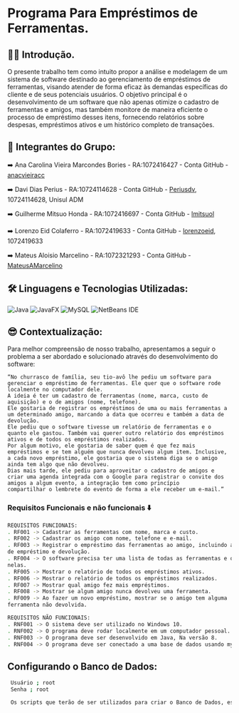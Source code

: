 # Programa Para Empréstimos de Ferramentas.

## 😶‍🌫️ Introdução.
O presente trabalho tem como intuito propor a análise e modelagem de um sistema de software destinado ao gerenciamento de empréstimos de ferramentas, 
visando atender de forma eficaz às demandas específicas do cliente e de seus potenciais usuários. O objetivo principal é o desenvolvimento de um software que não apenas otimize o
cadastro de ferramentas e amigos, mas também monitore de maneira eficiente o processo de empréstimo desses itens, fornecendo relatórios sobre despesas, empréstimos ativos e um histórico completo de transações.

## 🧠 Integrantes do Grupo:

➡️ Ana Carolina Vieira Marcondes Bories - RA:1072416427 - Conta GitHub - [anacvieiracc](https://github.com/anacvieiracc)

➡️ Davi Dias Perius - RA:10724114628 - Conta GitHub - [Periusdv](https://github.com/Periusdv), 10724114628, Unisul ADM

➡️ Guilherme Mitsuo Honda - RA:1072416697 - Conta GitHub - [lmitsuol](https://github.com/lmitsuol)

➡️ Lorenzo Eid Colaferro - RA:1072419633 - Conta GitHub - [lorenzoeid](https://github.com/lorenzoeid), 1072419633

➡️ Mateus Aloisio Marcelino - RA:1072321293 - Conta GitHub - [MateusAMarcelino](https://github.com/MateusAMarcelino)


## 🛠️ Linguagens e Tecnologias Utilizadas:

![Java](https://img.shields.io/badge/java-%23ED8B00.svg?style=for-the-badge&logo=openjdk&logoColor=white)
![JavaFX](https://img.shields.io/badge/javafx-%23FF0000.svg?style=for-the-badge&logo=javafx&logoColor=white)
![MySQL](https://img.shields.io/badge/mysql-4479A1.svg?style=for-the-badge&logo=mysql&logoColor=white)
![NetBeans IDE](https://img.shields.io/badge/NetBeansIDE-1B6AC6.svg?style=for-the-badge&logo=apache-netbeans-ide&logoColor=white)

## 😎 Contextualização:

Para melhor compreensão de nosso trabalho, apresentamos a seguir o problema a ser abordado e solucionado através do desenvolvimento do software:

	“No churrasco de família, seu tio-avô lhe pediu um software para gerenciar o empréstimo de ferramentas. Ele quer que o software rode localmente no computador dele.
    A ideia é ter um cadastro de ferramentas (nome, marca, custo de aquisição) e o de amigos (nome, telefone).
	Ele gostaria de registrar os empréstimos de uma ou mais ferramentas a um determinado amigo, marcando a data que ocorreu e também a data de devolução.
	Ele pediu que o software tivesse um relatório de ferramentas e o quanto ele gastou. Também vai querer outro relatório dos empréstimos ativos e de todos os empréstimos realizados. 
    Por algum motivo, ele gostaria de saber quem é que fez mais empréstimos e se tem alguém que nunca devolveu algum item. Inclusive, a cada novo empréstimo, ele gostaria que o sistema diga se o amigo ainda tem algo que não devolveu.
	Dias mais tarde, ele pediu para aproveitar o cadastro de amigos e criar uma agenda integrada com o Google para registrar o convite dos amigos a algum evento, a integração tem como princípio 
    compartilhar o lembrete do evento de forma a ele receber um e-mail.”

    
### Requisitos Funcionais e não funcionais ⬇️
```bash
REQUISITOS FUNCIONAIS:
. RF001 -> Cadastrar as ferramentas com nome, marca e custo.
. RF002 -> Cadastrar os amigo com nome, telefone e e-mail.
. RF003 -> Registrar o empréstimo das ferramentas ao amigo, incluindo a data 
de empréstimo e devolução.
. RF004 -> O software precisa ter uma lista de todas as ferramentas e o valor gasto 
nelas.
. RF005 -> Mostrar o relatório de todos os empréstimos ativos.
. RF006 -> Mostrar o relatório de todos os empréstimos realizados.
. RF007 -> Mostrar qual amigo fez mais empréstimos.
. RF008 -> Mostrar se algum amigo nunca devolveu uma ferramenta.
. RF009 -> Ao fazer um novo empréstimo, mostrar se o amigo tem alguma
ferramenta não devolvida.

REQUISITOS NÃO FUNCIONAIS:
. RNF001 -> O sistema deve ser utilizado no Windows 10.
. RNF002 -> O programa deve rodar localmente em um computador pessoal.
. RNF003 -> O programa deve ser desenvolvido em Java, Na versão 8.
. RNF004 -> O programa deve ser conectado a uma base de dados usando mySQL, Na versão 8.3.0
```

## Configurando o Banco de Dados:
```bash
 Usuário ; root
 Senha ; root

 Os scripts que terão de ser utilizados para criar o Banco de Dados, estão no arquivo [ banco.sql ]




